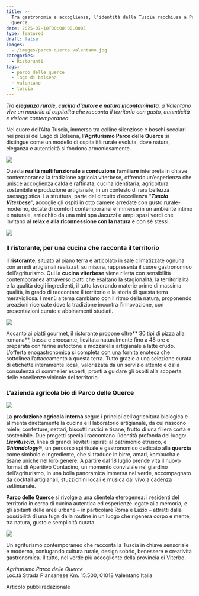 ```yaml
---
title: >-
  Tra gastronomia e accoglienza, l’identità della Tuscia racchiusa a Parco delle
  Querce
date: 2025-07-10T00:00:00.000Z
type: featured
draft: false
images:
  - /images/parco querce valentano.jpg
categories:
  - Ristoranti
tags:
  - parco delle querce
  - lago di bolsena
  - valentano
  - tuscia
---
```


*Tra **eleganza rurale, cucina d’autore e natura incontaminata**, a Valentano vive un modello di ospitalità che racconta il territorio con gusto, autenticità e visione contemporanea.*

Nel cuore dell’Alta Tuscia, immerso tra colline silenziose e boschi secolari nei pressi del Lago di Bolsena, l’**Agriturismo Parco delle Querce** si distingue come un modello di ospitalità rurale evoluta, dove natura, eleganza e autenticità si fondono armoniosamente.

![](</images/interno querce.png>)

Questa **realtà multifunzionale a conduzione familiare** interpreta in chiave contemporanea la tradizione agricola viterbese, offrendo un’esperienza che unisce accoglienza calda e raffinata, cucina identitaria, agricoltura sostenibile e produzione artigianale, in un contesto di rara bellezza paesaggistica. La struttura, parte del circuito d’eccellenza “***Tuscia Viterbese***”, accoglie gli ospiti in otto camere arredate con gusto rurale-moderno, dotate di comfort contemporanei e immerse in un ambiente intimo e naturale, arricchito da una mini spa Jacuzzi e ampi spazi verdi che invitano al **relax e alla riconnessione con la natura** e con sé stessi.

![](</images/querce camera.png>)

### Il ristorante, per una cucina che racconta il territorio

Il **ristorante**, situato al piano terra e articolato in sale climatizzate ognuna con arredi artigianali realizzati su misura, rappresenta il cuore gastronomico dell’agriturismo. Qui la **cucina viterbese** viene riletta con sensibilità contemporanea attraverso piatti che esaltano la stagionalità, la territorialità e la qualità degli ingredienti, il tutto lavorando materie prime di massima qualità, in grado di raccontare il territorio e la storia di questa terra meravigliosa. I menù a tema cambiano con il ritmo della natura, proponendo creazioni ricercate dove la tradizione incontra l’innovazione, con presentazioni curate e abbinamenti studiati.

![](</images/querce pizza.jpg>)

Accanto ai piatti gourmet, il ristorante propone oltre\*\* 30 tipi di pizza alla romana\*\*, bassa e croccante, lievitata naturalmente fino a 48 ore e preparata con farine autoctone e mozzarella artigianale a latte crudo. L’offerta enogastronomica si completa con una fornita enoteca che sottolinea l’attaccamento a questa terra. Tutto grazie a una selezione curata di etichette interamente locali, valorizzata da un servizio attento e dalla consulenza di sommelier esperti, pronti a guidare gli ospiti alla scoperta delle eccellenze vinicole del territorio.

### L’azienda agricola bio di Parco delle Querce

![](/images/quercus.jpg)

La **produzione agricola interna** segue i principi dell’agricoltura biologica e alimenta direttamente la cucina e il laboratorio artigianale, da cui nascono miele, confetture, nettari, biscotti rustici e tisane, frutto di una filiera corta e sostenibile. Due progetti speciali raccontano l’identità profonda del luogo: ***Lievituscia***, linea di grandi lievitati ispirati al patrimonio etrusco, e ***Ghiandology***®, un percorso spirituale e gastronomico dedicato alla **quercia** come simbolo e ingrediente, che si traduce in birre, amari, kombucha e tisane uniche nel loro genere. A partire dal 18 luglio prende vita il nuovo format di Aperitivo Contadino, un momento conviviale nel giardino dell’agriturismo, in una bolla panoramica immersa nel verde, accompagnato da cocktail artigianali, stuzzichini locali e musica dal vivo a cadenza settimanale.

**Parco delle Querce** si rivolge a una clientela eterogenea: i residenti del territorio in cerca di cucina autentica ed esperienze legate alla memoria, e gli abitanti delle aree urbane – in particolare Roma e Lazio – attratti dalla possibilità di una fuga dalla routine in un luogo che rigenera corpo e mente, tra natura, gusto e semplicità curata.

![](</images/azienda agricola parco querce.jpg>)

Un agriturismo contemporaneo che racconta la Tuscia in chiave sensoriale e moderna, coniugando cultura rurale, design sobrio, benessere e creatività gastronomica. Il tutto, nel verde più accogliente della provincia di Viterbo.

*Agriturismo Parco delle Querce*\
Loc.tà Strada Piansanese Km. 15.500, 01018 Valentano Italia

Articolo pubbliredazionale
